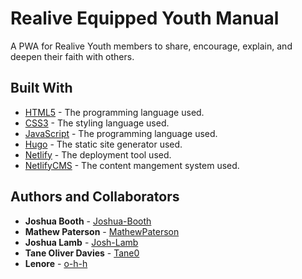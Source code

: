 # Realive Equipped Youth Manual
A PWA for Realive Youth members to share, encourage, explain, and deepen their faith with others.

## Built With

* [HTML5](https://www.w3schools.com/html/) - The programming language used.
* [CSS3](https://www.w3schools.com/css/) - The styling language used.
* [JavaScript](https://www.w3schools.com/js/) - The programming language used.
* [Hugo](https://gohugo.io/) - The static site generator used.
* [Netlify](https://www.netlify.com/) - The deployment tool used.
* [NetlifyCMS](https://www.netlifycms.org/) - The content mangement system used.

## Authors and Collaborators

* **Joshua Booth** - [Joshua-Booth](https://github.com/Joshua-Booth)
* **Mathew Paterson** - [MathewPaterson](https://github.com/MathewPaterson)
* **Joshua Lamb** - [Josh-Lamb](https://github.com/Josh-Lamb)
* **Tane Oliver Davies** - [Tane0](https://github.com/Tane0)
* **Lenore** - [o-h-h](https://github.com/o-h-h)
